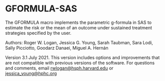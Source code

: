 # GFORMULA-SAS
The GFORMULA macro implements the parametric g-formula in SAS to estimate the risk or the mean of an outcome under sustained treatment strategies specified by the user.

Authors: Roger W. Logan, Jessica G. Young, Sarah Taubman, Sara Lodi, Sally Picciotto, Goodarz Danaei, Miguel A. Hernán

Version 3.1 July 2021. This version includes options and improvements that are not compatible with previous versions of the software. For questions and comments, email rwlogan@hsph.harvard.edu or jessica_young@hphc.org


